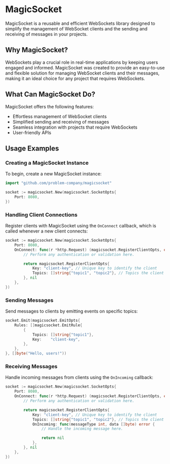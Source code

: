 # MagicSocket

MagicSocket is a reusable and efficient WebSockets library designed to simplify the management of WebSocket clients and the sending and receiving of messages in your projects.

## Why MagicSocket?

WebSockets play a crucial role in real-time applications by keeping users engaged and informed. MagicSocket was created to provide an easy-to-use and flexible solution for managing WebSocket clients and their messages, making it an ideal choice for any project that requires WebSockets.

## What Can MagicSocket Do?

MagicSocket offers the following features:

- Effortless management of WebSocket clients
- Simplified sending and receiving of messages
- Seamless integration with projects that require WebSockets
- User-friendly APIs

## Usage Examples

### Creating a MagicSocket Instance

To begin, create a new MagicSocket instance:

```go
import "github.com/problem-company/magicsocket"

socket := magicsocket.New(magicsocket.SocketOpts{
    Port: 8080,
})
```

### Handling Client Connections

Register clients with MagicSocket using the `OnConnect` callback, which is called whenever a new client connects:

```go
socket := magicsocket.New(magicsocket.SocketOpts{
    Port: 8080,
    OnConnect: func(r *http.Request) (magicsocket.RegisterClientOpts, error) {
        // Perform any authentication or validation here.

        return magicsocket.RegisterClientOpts{
            Key: "client-key", // Unique key to identify the client
            Topics: []string{"topic1", "topic2"}, // Topics the client is interested in
        }, nil
    },
})
```

### Sending Messages

Send messages to clients by emitting events on specific topics:

```go
socket.Emit(magicsocket.EmitOpts{
    Rules: []magicsocket.EmitRule{
        {
            Topics: []string{"topic1"},
            Key:    "client-key",
        },
    },
}, []byte("Hello, users!"))
```

### Receiving Messages

Handle incoming messages from clients using the `OnIncoming` callback:

```go
socket := magicsocket.New(magicsocket.SocketOpts{
    Port: 8080,
    OnConnect: func(r *http.Request) (magicsocket.RegisterClientOpts, error) {
        // Perform any authentication or validation here.

        return magicsocket.RegisterClientOpts{
            Key: "client-key", // Unique key to identify the client
            Topics: []string{"topic1", "topic2"}, // Topics the client is interested in
            OnIncoming: func(messageType int, data []byte) error {
                // Handle the incoming message here.

                return nil
            },
        }, nil
    },
})
```